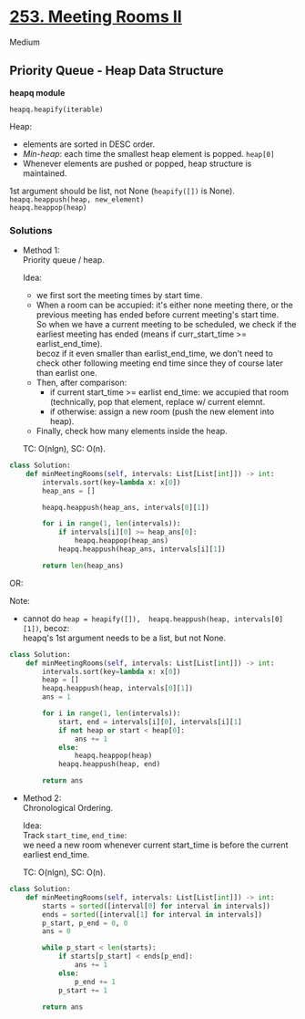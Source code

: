 # [253. Meeting Rooms II](https://leetcode.com/problems/meeting-rooms-ii/description/?envType=problem-list-v2&envId=arhliijc)

Medium

## Priority Queue - Heap Data Structure

**heapq module**

`heapq.heapify(iterable)`

Heap:
- elements are sorted in DESC order.
- *Min-heap*: each time the smallest heap element is popped. `heap[0]`
- Whenever elements are pushed or popped, heap structure is maintained.

1st argument should be list, not None (`heapify([])` is None).
`heapq.heappush(heap, new_element)`\
`heapq.heappop(heap)`

### Solutions
- Method 1:\
  Priority queue / heap.
  
  Idea: 
  - we first sort the meeting times by start time.
  - When a room can be accupied: it's either none meeting there, or the previous meeting has ended before current meeting's start time.\
    So when we have a current meeting to be scheduled, we check if the earliest meeting has ended (means if curr_start_time >= earlist_end_time).\
    becoz if it even smaller than earlist_end_time, we don't need to check other following meeting end time since they of course later than earlist one.
  - Then, after comparison:
    -  if current start_time >= earlist end_time: we accupied that room (technically, pop that element, replace w/ current elemnt.
    -  if otherwise: assign a new room (push the new element into heap).
  -  Finally, check how many elements inside the heap.
    
   TC: O(nlgn), SC: O(n).
```python
class Solution:
    def minMeetingRooms(self, intervals: List[List[int]]) -> int:
        intervals.sort(key=lambda x: x[0])
        heap_ans = []

        heapq.heappush(heap_ans, intervals[0][1])

        for i in range(1, len(intervals)):
            if intervals[i][0] >= heap_ans[0]:
                heapq.heappop(heap_ans)
            heapq.heappush(heap_ans, intervals[i][1])

        return len(heap_ans)
```

OR:

Note:
- cannot do `heap = heapify([]), 
        heapq.heappush(heap, intervals[0][1])`, becoz:\
  heapq's 1st argument needs to be a list, but not None.
  
```python
class Solution:
    def minMeetingRooms(self, intervals: List[List[int]]) -> int:
        intervals.sort(key=lambda x: x[0])
        heap = []
        heapq.heappush(heap, intervals[0][1])
        ans = 1

        for i in range(1, len(intervals)):
            start, end = intervals[i][0], intervals[i][1]
            if not heap or start < heap[0]:
                ans += 1
            else:
                heapq.heappop(heap)
            heapq.heappush(heap, end)

        return ans
```


- Method 2:\
  Chronological Ordering.
  
  Idea:\
  Track `start_time`, `end_time`:\
  we need a new room whenever current start_time is before the current earliest end_time.
  
  TC: O(nlgn), SC: O(n).
```python
class Solution:
    def minMeetingRooms(self, intervals: List[List[int]]) -> int:
        starts = sorted([interval[0] for interval in intervals])
        ends = sorted([interval[1] for interval in intervals])
        p_start, p_end = 0, 0
        ans = 0

        while p_start < len(starts):
            if starts[p_start] < ends[p_end]:
                ans += 1
            else:
                p_end += 1
            p_start += 1

        return ans
```
